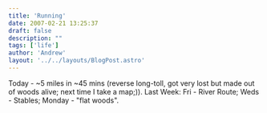 ```yaml
---
title: 'Running'
date: 2007-02-21 13:25:37
draft: false
description: ""
tags: ['life']
author: 'Andrew'
layout: '../../layouts/BlogPost.astro'
---
```


Today - ~5 miles in ~45 mins (reverse long-toll, got very lost but made out of woods alive; next time I take a map;)). Last Week: Fri - River Route; Weds - Stables; Monday - "flat woods".

